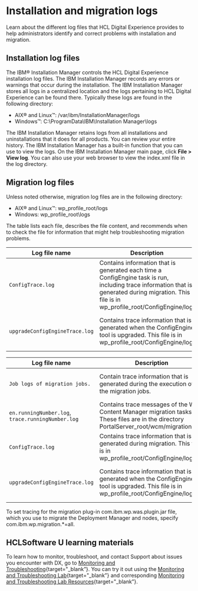 # Installation and migration logs

Learn about the different log files that HCL Digital Experience provides to help administrators identify and correct problems with installation and migration.

## Installation log files

The IBM® Installation Manager controls the HCL Digital Experience installation log files. The IBM Installation Manager records any errors or warnings that occur during the installation. The IBM Installation Manager stores all logs in a centralized location and the logs pertaining to HCL Digital Experience can be found there. Typically these logs are found in the following directory:

-   AIX® and Linux™: /var/ibm/InstallationManager/logs
-   Windows™: C:\\ProgramData\IBM\Installation Manager\logs

The IBM Installation Manager retains logs from all installations and uninstallations that it does for all products. You can review your entire history. The IBM Installation Manager has a built-in function that you can use to view the logs. On the IBM Installation Manager main page, click **File > View log**. You can also use your web browser to view the index.xml file in the log directory.

## Migration log files

Unless noted otherwise, migration log files are in the following directory:

-   AIX® and Linux™: wp_profile_root/logs
-   Windows: wp_profile_root\logs

The table lists each file, describes the file content, and recommends when to check the file for information that might help troubleshooting migration problems.

|Log file name|Description|Problem symptoms|
|-------------|-----------|----------------|
|`ConfigTrace.log`|Contains information that is generated each time a ConfigEngine task is run, including trace information that is generated during migration. This file is in wp_profile_root/ConfigEngine/log.|Check this log if migration stops before successful completion.|
|`upgradeConfigEngineTrace.log`|Contains trace information that is generated when the ConfigEngine tool is upgraded. This file is in wp_profile_root/ConfigEngine/log|Check this log if errors occur when you run the upgradeConfigEngine tool.|

|Log file name|Description|Problem symptoms|
|-------------|-----------|----------------|
|`Job logs of migration jobs.`|Contain trace information that is generated during the execution of the migration jobs.|Check these files if there are problems with a specific migration step.|
|`en.runningNumber.log`, `trace.runningNumber.log`|Contains trace messages of the Web Content Manager migration tasks. These files are in the directory PortalServer_root/wcm/migration/log.|Check this log for errors that are generated during migration.|
|`ConfigTrace.log`|Contains trace information that is generated during migration. This file is in wp_profile_root/ConfigEngine/log.|Check this log if migration stops before successful completion.|
|`upgradeConfigEngineTrace.log`|Contains trace information that is generated when the ConfigEngine tool is upgraded. This file is in wp_profile_root/ConfigEngine/log.|Check this log if errors occur when you run the upgradeConfigEngine tool.|

To set tracing for the migration plug-in com.ibm.wp.was.plugin.jar file, which you use to migrate the Deployment Manager and nodes, specify com.ibm.wp.migration.*=all.

## HCLSoftware U learning materials

To learn how to monitor, troubleshoot, and contact Support about issues you encounter with DX, go to [Monitoring and Troubleshooting](https://hclsoftwareu.hcltechsw.com/component/axs/?view=sso_config&id=3&forward=https%3A%2F%2Fhclsoftwareu.hcltechsw.com%2Fcourses%2Flesson%2F%3Fid%3D3436){target="_blank”}. You can try it out using the [Monitoring and Troubleshooting Lab](https://hclsoftwareu.hcltechsw.com/images/Lc4sMQCcN5uxXmL13gSlsxClNTU3Mjc3NTc4MTc2/DS_Academy/DX/Administrator/HDX-ADM-200_Monitoring_and_Troubleshooting_Lab.pdf){target="_blank”} and corresponding [Monitoring and Troubleshooting Lab Resources](https://hclsoftwareu.hcltechsw.com/images/Lc4sMQCcN5uxXmL13gSlsxClNTU3Mjc3NTc4MTc2/DS_Academy/DX/Administrator/HDX-ADM-200_Monitoring_and_Troubleshooting_Lab_Resources.zip){target="_blank”}.
